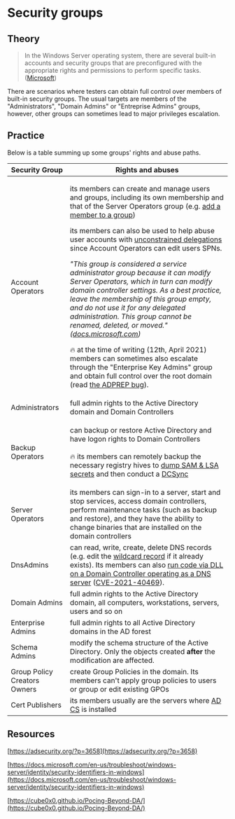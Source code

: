 # Security groups

## Theory

> In the Windows Server operating system, there are several built-in accounts and security groups that are preconfigured with the appropriate rights and permissions to perform specific tasks. ([Microsoft](https://docs.microsoft.com/en-us/previous-versions/windows/it-pro/windows-server-2012-R2-and-2012/dn579255(v=ws.11)?redirectedfrom=MSDN))

There are scenarios where testers can obtain full control over members of built-in security groups. The usual targets are members of the "Administrators", "Domain Admins" or "Entreprise Admins" groups, however, other groups can sometimes lead to major privileges escalation.

## Practice

Below is a table summing up some groups' rights and abuse paths.

| Security Group               | Rights and abuses                                                                                                                                                                                                                                                                                                                                                                                                                                                                                                                                                                                                                                                                                                                                                                                                                                                                                                                                                                                                                                                                                                                                                                                                                                                                                           |
| ---------------------------- | ----------------------------------------------------------------------------------------------------------------------------------------------------------------------------------------------------------------------------------------------------------------------------------------------------------------------------------------------------------------------------------------------------------------------------------------------------------------------------------------------------------------------------------------------------------------------------------------------------------------------------------------------------------------------------------------------------------------------------------------------------------------------------------------------------------------------------------------------------------------------------------------------------------------------------------------------------------------------------------------------------------------------------------------------------------------------------------------------------------------------------------------------------------------------------------------------------------------------------------------------------------------------------------------------------------- |
| Account Operators            | <p>its members can create and manage users and groups, including its own membership and that of the Server Operators group (e.g. <a href="../dacl/addmember.md">add a member to a group</a>)</p><p></p><p>its members can also be used to help abuse user accounts with <a href="../kerberos/delegations/#unconstrained-delegations">unconstrained delegations</a> since Account Operators can edit users SPNs.</p><p></p><p><em>"This group is considered a service administrator group because it can modify Server Operators, which in turn can modify domain controller settings. As a best practice, leave the membership of this group empty, and do not use it for any delegated administration. This group cannot be renamed, deleted, or moved." (</em><a href="https://docs.microsoft.com/en-us/windows/security/identity-protection/access-control/active-directory-security-groups"><em>docs.microsoft.com</em></a><em>)</em></p><p></p><p><span data-gb-custom-inline data-tag="emoji" data-code="1f525">🔥</span> at the time of writing (12th, April 2021) members can sometimes also escalate through the "Enterprise Key Admins" group and obtain full control over the root domain (read <a href="https://secureidentity.se/adprep-bug-in-windows-server-2016/">the ADPREP bug</a>). </p> |
| Administrators               | full admin rights to the Active Directory domain and Domain Controllers                                                                                                                                                                                                                                                                                                                                                                                                                                                                                                                                                                                                                                                                                                                                                                                                                                                                                                                                                                                                                                                                                                                                                                                                                                     |
| Backup Operators             | <p>can backup or restore Active Directory and have logon rights to Domain Controllers<br><br><span data-gb-custom-inline data-tag="emoji" data-code="1f525">🔥</span> its members can remotely backup the necessary registry hives to <a href="../credentials/dumping/sam-and-lsa-secrets.md">dump SAM &#x26; LSA secrets</a> and then conduct a <a href="../credentials/dumping/dcsync.md">DCSync</a></p>                                                                                                                                                                                                                                                                                                                                                                                                                                                                                                                                                                                                                                                                                                                                                                                                                                                                                                                               |
| Server Operators             | its members can sign-in to a server, start and stop services, access domain controllers, perform maintenance tasks (such as backup and restore), and they have the ability to change binaries that are installed on the domain controllers                                                                                                                                                                                                                                                                                                                                                                                                                                                                                                                                                                                                                                                                                                                                                                                                                                                                                                                                                                                                                                                                  |
| DnsAdmins                    | can read, write, create, delete DNS records (e.g. edit the [wildcard record](../mitm-and-coerced-authentications/adidns-spoofing.md#manual-record-manipulation) if it already exists). Its members can also [run code via DLL on a Domain Controller operating as a DNS server](https://medium.com/@esnesenon/feature-not-bug-dnsadmin-to-dc-compromise-in-one-line-a0f779b8dc83) ([CVE-2021-40469](https://msrc.microsoft.com/update-guide/vulnerability/CVE-2021-40469)).                                                                                                                                                                                                                                                                                                                                                                                                                                                                                                                                                                                                                                                                                                                                                                                                                                                                                                  |
| Domain Admins                | full admin rights to the Active Directory domain, all computers, workstations, servers, users and so on                                                                                                                                                                                                                                                                                                                                                                                                                                                                                                                                                                                                                                                                                                                                                                                                                                                                                                                                                                                                                                                                                                                                                                                                     |
| Enterprise Admins            | full admin rights to all Active Directory domains in the AD forest                                                                                                                                                                                                                                                                                                                                                                                                                                                                                                                                                                                                                                                                                                                                                                                                                                                                                                                                                                                                                                                                                                                                                                                                                                          |
| Schema Admins                | modify the schema structure of the Active Directory. Only the objects created **after** the modification are affected.                                                                                                                                                                                                                                                                                                                                                                                                                                                                                                                                                                                                                                                                                                                                                                                                                                                                                                                                                                                                                                                                                                                                                                                      |
| Group Policy Creators Owners | create Group Policies in the domain. Its members can't apply group policies to users or group or edit existing GPOs                                                                                                                                                                                                                                                                                                                                                                                                                                                                                                                                                                                                                                                                                                                                                                                                                                                                                                                                                                                                                                                                                                                                                                                         |
| Cert Publishers              | its members usually are the servers where [AD CS](../adcs/index) is installed                                                                                                                                                                                                                                                                                                                                                                                                                                                                                                                                                                                                                                                                                                                                                                                                                                                                                                                                                                                                                                                                                                                                                                                                                            |

## Resources

[https://adsecurity.org/?p=3658](https://adsecurity.org/?p=3658)

[https://docs.microsoft.com/en-us/troubleshoot/windows-server/identity/security-identifiers-in-windows](https://docs.microsoft.com/en-us/troubleshoot/windows-server/identity/security-identifiers-in-windows)

[https://cube0x0.github.io/Pocing-Beyond-DA/](https://cube0x0.github.io/Pocing-Beyond-DA/)

